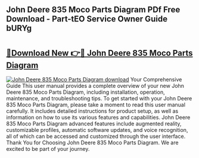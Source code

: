 ## John Deere 835 Moco Parts Diagram PDf Free Download - Part-tEO Service Owner Guide bURYg

# <h2><a href="http://dfhw17j.blite.top/?on=John+Deere+835+Moco+Parts+Diagram">🔗Download New 👉🔴 John Deere 835 Moco Parts Diagram</a></h2>

[![John Deere 835 Moco Parts Diagram download](https://i.imgur.com/lujVjoI.png)](http://dfhw17j.blite.top/?on=John+Deere+835+Moco+Parts+Diagram)
Your Comprehensive Guide This user manual provides a complete overview of your new John Deere 835 Moco Parts Diagram, including installation, operation, maintenance, and troubleshooting tips. To get started with your John Deere 835 Moco Parts Diagram, please take a moment to read this user manual carefully. It includes detailed instructions for product setup, as well as information on how to use its various features and capabilities. John Deere 835 Moco Parts Diagram advanced features include augmented reality, customizable profiles, automatic software updates, and voice recognition, all of which can be accessed and customized through the user interface. Thank You for Choosing John Deere 835 Moco Parts Diagram. We are excited to be part of your journey.
